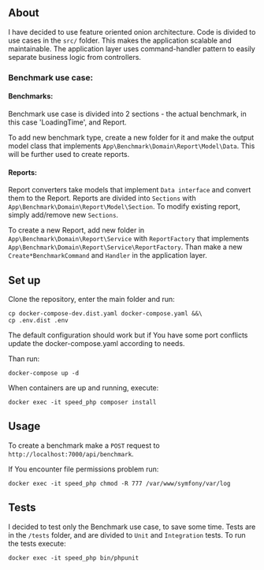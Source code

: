 ## About
I have decided to use feature oriented onion architecture. Code is divided to use cases in the `src/` folder.
This makes the application scalable and maintainable. The application layer uses command-handler pattern
to easily separate business logic from controllers.

### Benchmark use case:

#### Benchmarks:
Benchmark use case is divided into 2 sections - the actual benchmark, in this case 'LoadingTime', and Report.

To add new benchmark type, create a new folder for it and make the output model class that implements 
`App\Benchmark\Domain\Report\Model\Data`. This will be further used to create reports.

#### Reports:
Report converters take models that implement `Data interface` and convert them to the Report. Reports are divided into 
`Sections` with `App\Benchmark\Domain\Report\Model\Section`. To modify existing report, simply add/remove new `Sections`.

To create a new Report, add new folder in `App\Benchmark\Domain\Report\Service` with `ReportFactory` that
implements `App\Benchmark\Domain\Report\Service\ReportFactory`. Than make a new `Create*BenchmarkCommand` and `Handler` 
in the application layer.


## Set up

Clone the repository, enter the main folder and run:

```
cp docker-compose-dev.dist.yaml docker-compose.yaml &&\
cp .env.dist .env
```

The default configuration should work but if You have some port conflicts
update the docker-compose.yaml according to needs.

Than run:
```
docker-compose up -d
```

When containers are up and running, execute:
```
docker exec -it speed_php composer install
```

## Usage

To create a benchmark make a `POST` request to `http://localhost:7000/api/benchmark`.

If You encounter file permissions problem run: 
```
docker exec -it speed_php chmod -R 777 /var/www/symfony/var/log
```

## Tests
I decided to test only the Benchmark use case, to save some time. Tests are in the `/tests` folder, and are divided
to `Unit` and `Integration` tests. To run the tests execute:

```
docker exec -it speed_php bin/phpunit
```